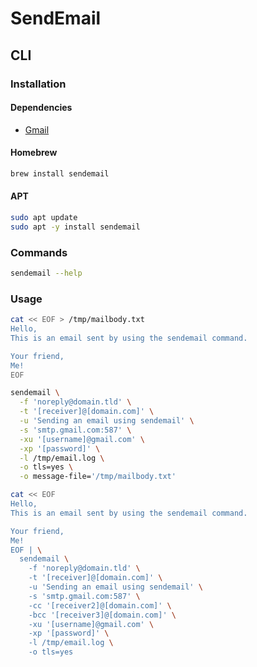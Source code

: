 # SendEmail

## CLI

### Installation

#### Dependencies

- [Gmail](/gmail.md#mail-password)

#### Homebrew

```sh
brew install sendemail
```

#### APT

```sh
sudo apt update
sudo apt -y install sendemail
```

### Commands

```sh
sendemail --help
```

### Usage

```sh
cat << EOF > /tmp/mailbody.txt
Hello,
This is an email sent by using the sendemail command.

Your friend,
Me!
EOF

sendemail \
  -f 'noreply@domain.tld' \
  -t '[receiver]@[domain.com]' \
  -u 'Sending an email using sendemail' \
  -s 'smtp.gmail.com:587' \
  -xu '[username]@gmail.com' \
  -xp '[password]' \
  -l /tmp/email.log \
  -o tls=yes \
  -o message-file='/tmp/mailbody.txt'

cat << EOF
Hello,
This is an email sent by using the sendemail command.

Your friend,
Me!
EOF | \
  sendemail \
    -f 'noreply@domain.tld' \
    -t '[receiver]@[domain.com]' \
    -u 'Sending an email using sendemail' \
    -s 'smtp.gmail.com:587' \
    -cc '[receiver2]@[domain.com]' \
    -bcc '[receiver3]@[domain.com]' \
    -xu '[username]@gmail.com' \
    -xp '[password]' \
    -l /tmp/email.log \
    -o tls=yes
```
